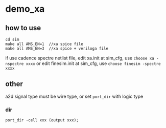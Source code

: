 # demo_xa

## how to use
```shell
cd sim
make all AMS_EN=1  //xa spice file
make all AMS_EN=3  //xa spice + veriloga file
```

if use cadence spectre netlist file,
edit xa.init at sim_cfg, use `choose xa -nspectre xxxx`
or
edit finesim.init at sim_cfg, use `choose finesim -spectre xxxx`


## other
a2d signal type must be wire type, or set `port_dir` with logic type

### dir
```
port_dir -cell xxx (output xxx);
```
